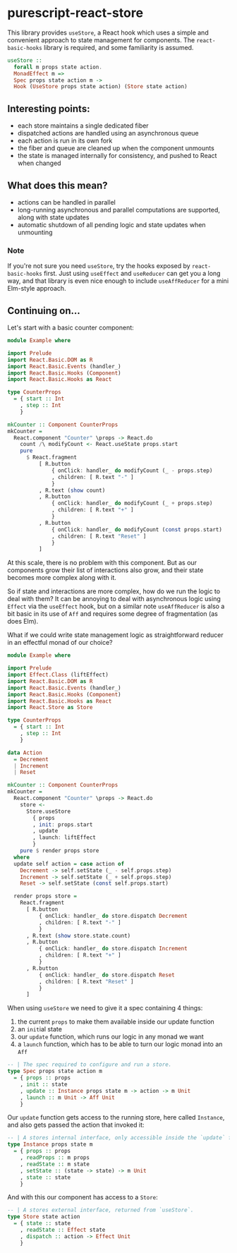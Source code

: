 # purescript-react-store

This library provides `useStore`, a React hook which uses a simple and convenient approach to state management for components. The `react-basic-hooks` library is required, and some familiarity is assumed.

```purs
useStore ::
  forall m props state action.
  MonadEffect m =>
  Spec props state action m ->
  Hook (UseStore props state action) (Store state action)
```

## Interesting points:

- each store maintains a single dedicated fiber
- dispatched actions are handled using an asynchronous queue
- each action is run in its own fork
- the fiber and queue are cleaned up when the component unmounts
- the state is managed internally for consistency, and pushed to React when changed

## What does this mean?

- actions can be handled in parallel
- long-running asynchronous and parallel computations are supported, along with state updates
- automatic shutdown of all pending logic and state updates when unmounting

### Note

If you're not sure you need `useStore`, try the hooks exposed by `react-basic-hooks` first. Just using `useEffect` and `useReducer` can get you a long way, and that library is even nice enough to include `useAffReducer` for a mini Elm-style approach.

## Continuing on...

Let's start with a basic counter component:

```purs
module Example where

import Prelude
import React.Basic.DOM as R
import React.Basic.Events (handler_)
import React.Basic.Hooks (Component)
import React.Basic.Hooks as React

type CounterProps
  = { start :: Int
    , step :: Int
    }

mkCounter :: Component CounterProps
mkCounter =
  React.component "Counter" \props -> React.do
    count /\ modifyCount <- React.useState props.start
    pure
      $ React.fragment
          [ R.button
              { onClick: handler_ do modifyCount (_ - props.step)
              , children: [ R.text "-" ]
              }
          , R.text (show count)
          , R.button
              { onClick: handler_ do modifyCount (_ + props.step)
              , children: [ R.text "+" ]
              }
          , R.button
              { onClick: handler_ do modifyCount (const props.start)
              , children: [ R.text "Reset" ]
              }
          ]
```

At this scale, there is no problem with this component. But as our components grow their list of interactions also grow, and their state becomes more complex along with it.

So if state and interactions are more complex, how do we run the logic to deal with them? It can be annoying to deal with asynchronous logic using `Effect` via the `useEffect` hook, but on a similar note `useAffReducer` is also a bit basic in its use of `Aff` and requires some degree of fragmentation (as does Elm).

What if we could write state management logic as straightforward reducer in an effectful monad of our choice?

```purs
module Example where

import Prelude
import Effect.Class (liftEffect)
import React.Basic.DOM as R
import React.Basic.Events (handler_)
import React.Basic.Hooks (Component)
import React.Basic.Hooks as React
import React.Store as Store

type CounterProps
  = { start :: Int
    , step :: Int
    }

data Action
  = Decrement
  | Increment
  | Reset

mkCounter :: Component CounterProps
mkCounter =
  React.component "Counter" \props -> React.do
    store <-
      Store.useStore
        { props
        , init: props.start
        , update
        , launch: liftEffect
        }
    pure $ render props store
  where
  update self action = case action of
    Decrement -> self.setState (_ - self.props.step)
    Increment -> self.setState (_ + self.props.step)
    Reset -> self.setState (const self.props.start)

  render props store =
    React.fragment
      [ R.button
          { onClick: handler_ do store.dispatch Decrement
          , children: [ R.text "-" ]
          }
      , R.text (show store.state.count)
      , R.button
          { onClick: handler_ do store.dispatch Increment
          , children: [ R.text "+" ]
          }
      , R.button
          { onClick: handler_ do store.dispatch Reset
          , children: [ R.text "Reset" ]
          }
      ]
```

When using `useStore` we need to give it a spec containing 4 things:

1. the current `props` to make them available inside our update function
2. an `init`ial state
3. our `update` function, which runs our logic in any monad we want
4. a `launch` function, which has to be able to turn our logic monad into an `Aff`

```purs
-- | The spec required to configure and run a store.
type Spec props state action m
  = { props :: props
    , init :: state
    , update :: Instance props state m -> action -> m Unit
    , launch :: m Unit -> Aff Unit
    }
```

Our `update` function gets access to the running store, here called `Instance`, and also gets passed the action that invoked it:

```purs
-- | A stores internal interface, only accessible inside the `update` function.
type Instance props state m
  = { props :: props
    , readProps :: m props
    , readState :: m state
    , setState :: (state -> state) -> m Unit
    , state :: state
    }
```

And with this our component has access to a `Store`:

```purs
-- | A stores external interface, returned from `useStore`.
type Store state action
  = { state :: state
    , readState :: Effect state
    , dispatch :: action -> Effect Unit
    }
```

